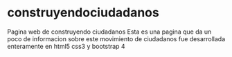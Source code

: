 # construyendociudadanos
Pagina web de construyendo ciudadanos
Esta es una pagina que da un poco de informacion sobre este movimiento de ciudadanos
fue desarrollada enteramente en html5 css3 y bootstrap 4
